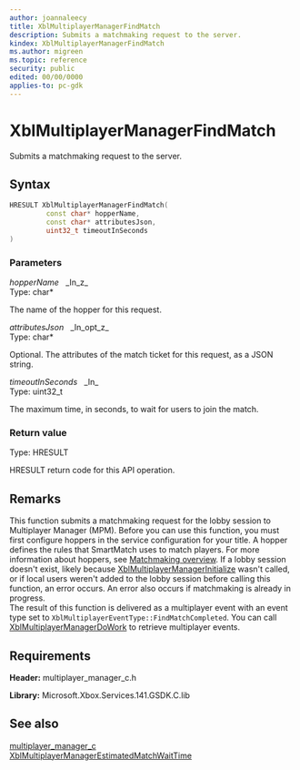 ```yaml
---
author: joannaleecy
title: XblMultiplayerManagerFindMatch
description: Submits a matchmaking request to the server.
kindex: XblMultiplayerManagerFindMatch
ms.author: migreen
ms.topic: reference
security: public
edited: 00/00/0000
applies-to: pc-gdk
---
```


# XblMultiplayerManagerFindMatch  

Submits a matchmaking request to the server.  

## Syntax  
  
```cpp
HRESULT XblMultiplayerManagerFindMatch(  
         const char* hopperName,  
         const char* attributesJson,  
         uint32_t timeoutInSeconds  
)  
```  
  
### Parameters  
  
*hopperName* &nbsp;&nbsp;\_In\_z\_  
Type: char*  
  
The name of the hopper for this request.  
  
*attributesJson* &nbsp;&nbsp;\_In\_opt\_z\_  
Type: char*  
  
Optional. The attributes of the match ticket for this request, as a JSON string.  
  
*timeoutInSeconds* &nbsp;&nbsp;\_In\_  
Type: uint32_t  
  
The maximum time, in seconds, to wait for users to join the match.  
  
  
### Return value  
Type: HRESULT
  
HRESULT return code for this API operation.
  
## Remarks  
  
This function submits a matchmaking request for the lobby session to Multiplayer Manager (MPM). Before you can use this function, you must first configure hoppers in the service configuration for your title. A hopper defines the rules that SmartMatch uses to match players. For more information about hoppers, see [Matchmaking overview](../../../../../live/features/multiplayer/matchmaking/live-matchmaking-overview.md). If a lobby session doesn't exist, likely because [XblMultiplayerManagerInitialize](xblmultiplayermanagerinitialize.md) wasn't called, or if local users weren't added to the lobby session before calling this function, an error occurs. An error also occurs if matchmaking is already in progress. <br />The result of this function is delivered as a multiplayer event with an event type set to `XblMultiplayerEventType::FindMatchCompleted`. You can call [XblMultiplayerManagerDoWork](xblmultiplayermanagerdowork.md) to retrieve multiplayer events.
  
## Requirements  
  
**Header:** multiplayer_manager_c.h
  
**Library:** Microsoft.Xbox.Services.141.GSDK.C.lib
  
## See also  
[multiplayer_manager_c](../multiplayer_manager_c_members.md)  
[XblMultiplayerManagerEstimatedMatchWaitTime](xblmultiplayermanagerestimatedmatchwaittime.md)
  
  